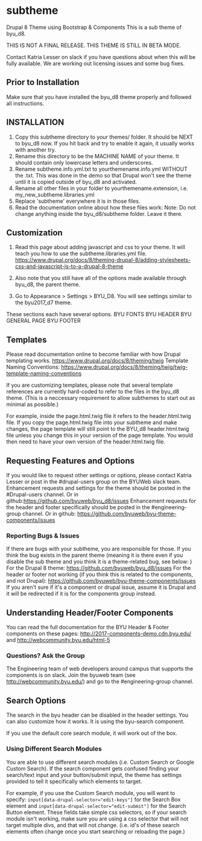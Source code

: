 # subtheme
Drupal 8 Theme using Bootstrap &amp; Components
This is a sub theme of byu_d8. 


THIS IS NOT A FINAL RELEASE. THIS THEME IS STILL IN BETA MODE.

 Contact Katria Lesser on slack if you have questions about when this will be fully available. We are working out licensing issues and some bug fixes.

## Prior to Installation
Make sure that you have installed the byu_d8 theme properly and followed all instructions.

## INSTALLATION
1. Copy this subtheme directory to your themes/ folder. It should be NEXT to byu_d8 now. If you hit back and try to enable it again, it usually works with another try.
2. Rename this directory to be the MACHINE NAME of your theme. It should contain only lowercase letters and underscores.
3. Rename subtheme.info.yml.txt to yourthemename.info.yml WITHOUT the .txt. This was done in the demo so that Drupal won't see
the theme until it is copied outside of byu_d8 and activated.
4. Rename all other files in your folder to yourthemename.extension, i.e. my_new_subtheme.libraries.yml 
4. Replace 'subtheme' everywhere it is in those files.
5. Read the documentation online about how these files work:
Note: Do not change anything inside the byu_d8/subtheme folder. Leave it there.

## Customization
1. Read this page about adding javascript and css to your theme. It will teach you how to use the subtheme.libraries.yml file.
https://www.drupal.org/docs/8/theming-drupal-8/adding-stylesheets-css-and-javascript-js-to-a-drupal-8-theme

2. Also note that you still have all of the options made available through byu_d8, the parent theme.
3. Go to Appearance > Settings > BYU_D8. You will see settings similar to the byu2017_d7 theme.

These sections each have several options.
BYU FONTS
BYU HEADER
BYU GENERAL PAGE
BYU FOOTER

## Templates
Please read documentation online to become familiar with how Drupal templating works.
     https://www.drupal.org/docs/8/theming/twig
     Template Naming Conventions: 
     https://www.drupal.org/docs/8/theming/twig/twig-template-naming-conventions

If you are customizing templates, please note that several template references are currently hard-coded to refer
to the files in the byu_d8 theme. (This is a neccessary requirement to allow subthemes to start out as minimal
as possible.)
 
For example, inside the page.html.twig file it refers to the header.html.twig file. 
If you copy the page.html.twig file into your subtheme and make changes, the page template will still point
to the BYU_d8 header.html.twig file unless you change this in your version of the page template. You would then 
need to have your own version of the header.html.twig file.

## Requesting Features and Options
If you would like to request other settings or options, please contact Katria Lesser or post in the #drupal-users group on the BYUWeb slack team.
Enhancement requests and settings for the theme should be posted in the #Drupal-users channel. 
Or in github:https://github.com/byuweb/byu_d8/issues
Enhancement requests for the header and footer specifically should be posted in the #engineering-group channel.
Or in github: https://github.com/byuweb/byu-theme-components/issues

### Reporting Bugs & Issues
If there are bugs with your subtheme, you are responsible for those. If you think the bug exists in the parent theme
(meaning it is there even if you disable the sub theme and you think it is a theme-related bug, see below: )
For the Drupal 8 theme: https://github.com/byuweb/byu_d8/issues
For the header or footer not working (if you think this is related to the components, and not Drupal):
https://github.com/byuweb/byu-theme-components/issues
If you aren't sure if it's a component or drupal issue, assume it is Drupal and it will be redirected if it
is for the components group instead.

## Understanding Header/Footer Components
You can read the full documentation for the BYU Header & Footer components on these pages:
http://2017-components-demo.cdn.byu.edu/
and 
http://webcommunity.byu.edu/html-5

### Questions? Ask the Group
The Engineering team of web developers around campus that supports the components is on slack.
Join the byuweb team (see http://webcommunity.byu.edu/) and go to the #engineering-group channel.

## Search Options
The search in the byu header can be disabled in the header settings.
You can also customize how it works. It is using the byu-search component. 

If you use the default core search module, it will work out of the box.
### Using Different Search Modules
You are able to use different search modules (i.e. Custom Search or Google Custom Search). If the search
component gets confused finding your search/text input and your button/submit input, the theme has
settings provided to tell it specifically which elements to target.

For example, if you use the Custom Search module, you will want to specify:
`input[data-drupal-selector="edit-keys"]` for the Search Box element
and 
`input[data-drupal-selector="edit-submit"]` for the Search Button element.
These fields take simple css selectors, so if your search module isn't working, make sure you are using a css selector that will not target multiple divs, and that will not change. (i.e. id's of these search elements often change once you start searching or reloading the page.)
